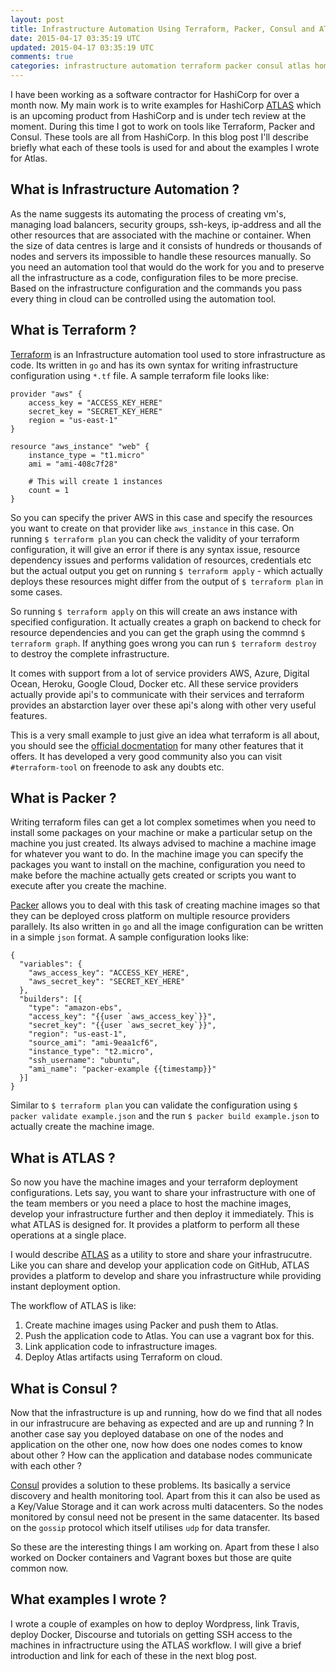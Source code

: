 ```yaml
---
layout: post
title: Infrastructure Automation Using Terraform, Packer, Consul and ATLAS Workflow
date: 2015-04-17 03:35:19 UTC
updated: 2015-04-17 03:35:19 UTC
comments: true
categories: infrastructure automation terraform packer consul atlas homepage
---
```


I have been working as a software contractor for HashiCorp for over a month now. My main work is to write examples for HashiCorp [ATLAS](https://atlas.hashicorp.com/) which is an upcoming product from HashiCorp and is under tech review at the moment. During this time I got to work on tools like Terraform, Packer and Consul. These tools are all from HashiCorp. In this blog post I'll describe briefly what each of these tools is used for and about the examples I wrote for Atlas.

What is Infrastructure Automation ?
----
As the name suggests its automating the process of creating vm's, managing load balancers, security groups, ssh-keys, ip-address and all the other resources that are associated with the machine or container.
When the size of data centres is large and it consists of hundreds or thousands of nodes and servers its impossible to handle these resources manually. So you need an automation tool that would do the work for you and to preserve all the infrastructure as a code, configuration files to be more precise. Based on the infrastructure configuration and the commands you pass every thing in cloud can be controlled using the automation tool.

What is Terraform ?
----
[Terraform](https://www.terraform.io/) is an Infrastructure automation tool used to store infrastructure as code. Its written in `go` and has its own syntax for writing infrastructure configuration using `*.tf` file. A sample terraform file looks like:

```
provider "aws" {
    access_key = "ACCESS_KEY_HERE"
    secret_key = "SECRET_KEY_HERE"
    region = "us-east-1"
}

resource "aws_instance" "web" {
    instance_type = "t1.micro"
    ami = "ami-408c7f28"

    # This will create 1 instances
    count = 1
}
```

So you can specify the priver AWS in this case and specify the resources you want to create on that provider like `aws_instance` in this case. On running `$ terraform plan` you can check the validity of your terraform configuration, it will give an error if there is any syntax issue, resource dependency issues and performs validation of resources, credentials etc but the actual output you get on running `$ terraform apply` - which actually deploys these resources might differ from the output of `$ terraform plan` in some cases.

So running `$ terraform apply` on this will create an aws instance with specified configuration. It actually creates a graph on backend to check for resource dependencies and you can get the graph using the commnd `$ terraform graph`. If anything goes wrong you can run `$ terraform destroy` to destroy the complete infrastructure.

It comes with support from a lot of service providers AWS, Azure, Digital Ocean, Heroku, Google Cloud, Docker etc. All these service providers actually provide api's to communicate with their services and terraform provides an abstarction layer over these api's along with other very useful features.

This is a very small example to just give an idea what terraform is all about, you should see the [official docmentation](https://www.terraform.io/docs/index.html) for many other features that it offers. It has developed a very good community also you can visit `#terraform-tool` on freenode to ask any doubts etc.

What is Packer ?
----
Writing terraform files can get a lot complex sometimes when you need to install some packages on your machine or make a particular setup on the machine you just created. Its always advised to machine a machine image for whatever you want to do. In the machine image you can specify the packages you want to install on the machine, configuration you need to make before the machine actually gets created or scripts you want to execute after you create the machine.

[Packer](https://www.packer.io/) allows you to deal with this task of creating machine images so that they can be deployed cross platform on multiple resource providers parallely. Its also written in `go` and all the image configuration can be written in a simple `json` format. A sample configuration looks like:

```
{
  "variables": {
    "aws_access_key": "ACCESS_KEY_HERE",
    "aws_secret_key": "SECRET_KEY_HERE"
  },
  "builders": [{
    "type": "amazon-ebs",
    "access_key": "{{user `aws_access_key`}}",
    "secret_key": "{{user `aws_secret_key`}}",
    "region": "us-east-1",
    "source_ami": "ami-9eaa1cf6",
    "instance_type": "t2.micro",
    "ssh_username": "ubuntu",
    "ami_name": "packer-example {{timestamp}}"
  }]
}
```

Similar to `$ terraform plan` you can validate the configuration using `$ packer validate example.json` and the run `$ packer build example.json` to actually create the machine image.

What is ATLAS ?
----
So now you have the machine images and your terraform deployment configurations. Lets say, you want to share your infrastructure with one of the team members or you need a place to host the machine images, develop your infrastructure further and then deploy it immediately. This is what ATLAS is designed for. It provides a platform to perform all these operations at a single place.

I would describe [ATLAS](http://atlas.hashicorp.com/) as a utility to store and share your infrastrucutre. Like you can share and develop your application code on GitHub, ATLAS provides a platform to develop and share you infrastructure while providing instant deployment option.

The workflow of ATLAS is like:

1. Create machine images using Packer and push them to Atlas.
2. Push the application code to Atlas. You can use a vagrant box for this.
3. Link application code to infrastructure images.
4. Deploy Atlas artifacts using Terraform on cloud.

What is Consul ?
----
Now that the infrastructure is up and running, how do we find that all nodes in our infrastrucure are behaving as expected and are up and running ? In another case say you deployed database on one of the nodes and application on the other one, now how does one nodes comes to know about other ? How can the application and database nodes communicate with each other ?

[Consul](https://consul.io/) provides a solution to these problems. Its basically a service discovery and health monitoring tool. Apart from this it can also be used as a Key/Value Storage and it can work across multi datacenters. So the nodes monitored by consul need not be present in the same datacenter. Its based on the `gossip` protocol which itself utilises `udp` for data transfer.


So these are the interesting things I am working on. Apart from these I also worked on Docker containers and Vagrant boxes but those are quite common now.

What examples I wrote ?
----
I wrote a couple of examples on how to deploy Wordpress, link Travis, deploy Docker, Discourse and tutorials on getting SSH access to the machines in infractructure using the ATLAS workflow. I will give a brief introduction and link for each of these in the next blog post.
